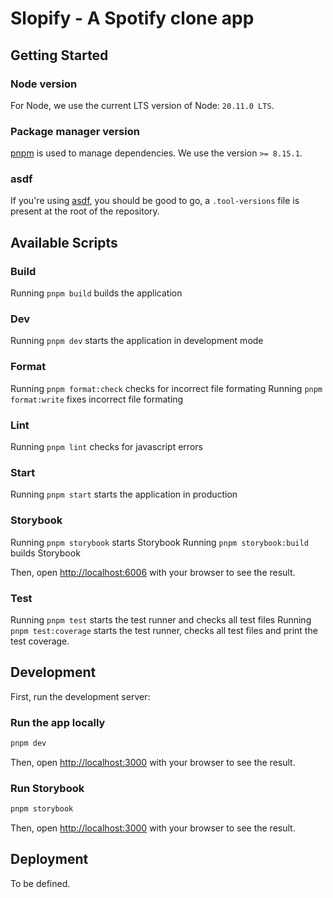 # Slopify - A Spotify clone app

## Getting Started

### Node version

For Node, we use the current LTS version of Node: `20.11.0 LTS`.

### Package manager version

[pnpm](https://pnpm.io/) is used to manage dependencies. We use the version `>= 8.15.1`.

### asdf

If you're using [asdf](https://asdf-vm.com/), you should be good to go, a `.tool-versions` file is present at the root of the repository.

## Available Scripts

### Build

Running `pnpm build` builds the application

### Dev

Running `pnpm dev` starts the application in development mode

### Format

Running `pnpm format:check` checks for incorrect file formating
Running `pnpm format:write` fixes incorrect file formating

### Lint

Running `pnpm lint` checks for javascript errors

### Start

Running `pnpm start` starts the application in production

### Storybook

Running `pnpm storybook` starts Storybook
Running `pnpm storybook:build` builds Storybook

Then, open [http://localhost:6006](http://localhost:6006) with your browser to see the result.

### Test

Running `pnpm test` starts the test runner and checks all test files
Running `pnpm test:coverage` starts the test runner, checks all test files and print the test coverage.

## Development

First, run the development server:

### Run the app locally

```zsh
pnpm dev
```

Then, open [http://localhost:3000](http://localhost:3000) with your browser to see the result.

### Run Storybook

```zsh
pnpm storybook
```

Then, open [http://localhost:3000](http://localhost:6006) with your browser to see the result.

## Deployment

To be defined.
